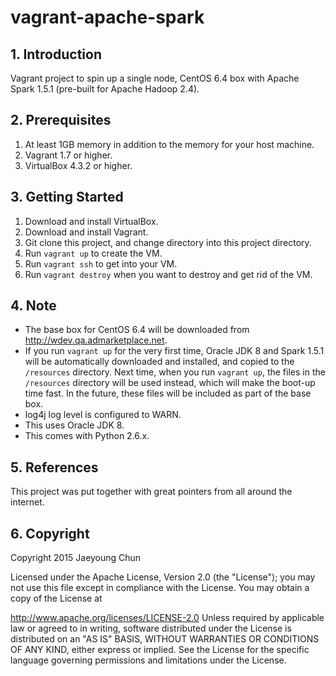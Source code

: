 # vagrant-apache-spark

## 1. Introduction
Vagrant project to spin up a single node, CentOS 6.4 box with Apache Spark 1.5.1 (pre-built for Apache Hadoop 2.4).

## 2. Prerequisites
1. At least 1GB memory in addition to the memory for your host machine.
2. Vagrant 1.7 or higher.
3. VirtualBox 4.3.2 or higher.

## 3. Getting Started
1. Download and install VirtualBox.
2. Download and install Vagrant.
3. Git clone this project, and change directory into this project directory.
4. Run `vagrant up` to create the VM.
5. Run `vagrant ssh` to get into your VM.
6. Run `vagrant destroy` when you want to destroy and get rid of the VM.

## 4. Note
- The base box for CentOS 6.4 will be downloaded from http://wdev.qa.admarketplace.net.
- If you run `vagrant up` for the very first time, Oracle JDK 8 and Spark 1.5.1 will be automatically downloaded and installed, and copied to the `/resources` directory. Next time, when you run `vagrant up`, the files in the `/resources` directory will be used instead, which will make the boot-up time fast. In the future, these files will be included as part of the base box.
- log4j log level is configured to WARN.
- This uses Oracle JDK 8.
- This comes with Python 2.6.x.

## 5. References
This project was put together with great pointers from all around the internet.

## 6. Copyright
Copyright 2015 Jaeyoung Chun

Licensed under the Apache License, Version 2.0 (the "License"); you may not use this file except in compliance with the License. You may obtain a copy of the License at

http://www.apache.org/licenses/LICENSE-2.0
Unless required by applicable law or agreed to in writing, software distributed under the License is distributed on an "AS IS" BASIS, WITHOUT WARRANTIES OR CONDITIONS OF ANY KIND, either express or implied. See the License for the specific language governing permissions and limitations under the License.
